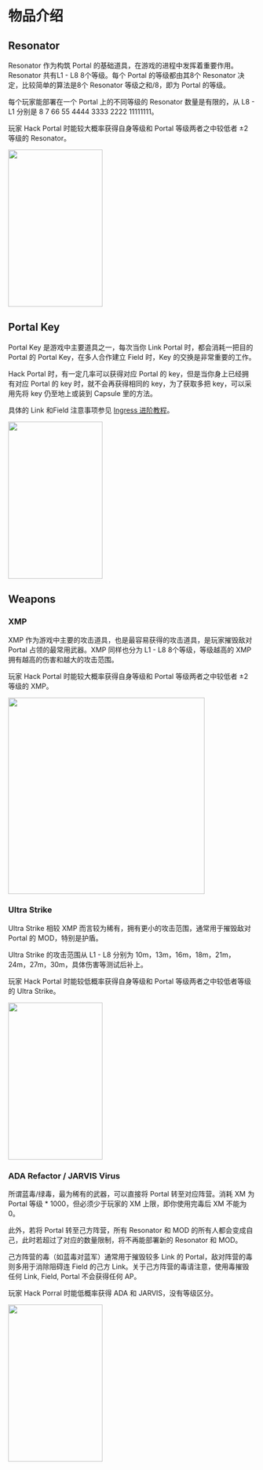 物品介绍
========
 

Resonator
---------

Resonator 作为构筑 Portal 的基础道具，在游戏的进程中发挥着重要作用。Resonator 共有L1 - L8 8个等级。每个 Portal 的等级都由其8个 Resonator 决定，比较简单的算法是8个 Resonator 等级之和/8，即为 Portal 的等级。 

每个玩家能部署在一个 Portal 上的不同等级的 Resonator 数量是有限的，从 L8 - L1 分别是 8 7 66 55 4444 3333 2222 11111111。  

玩家 Hack Portal 时能较大概率获得自身等级和 Portal 等级两者之中较低者 ±2 等级的 Resonator。 

<img src="http://ghostflying-static.qiniudn.com/ingress_items_Resonator.png" width="192" height="320" />

Portal Key
----------

Portal Key 是游戏中主要道具之一，每次当你 Link Portal 时，都会消耗一把目的 Portal 的 Portal Key，在多人合作建立 Field 时，Key 的交换是非常重要的工作。  

Hack Portal 时，有一定几率可以获得对应 Portal 的 key，但是当你身上已经拥有对应 Portal 的 key 时，就不会再获得相同的 key，为了获取多把 key，可以采用先将 key 仍至地上或装到 Capsule 里的方法。  

具体的 Link 和Field 注意事项参见 [Ingress 进阶教程][ingress_advanced_tutorial]。  

<img src="http://ghostflying-static.qiniudn.com/ingress_items_PortalKey.png" width="192" height="320" />

Weapons
-------

### XMP

XMP 作为游戏中主要的攻击道具，也是最容易获得的攻击道具，是玩家摧毁敌对 Portal 占领的最常用武器。XMP 同样也分为 L1 - L8 8个等级，等级越高的 XMP 拥有越高的伤害和越大的攻击范围。  

玩家 Hack Portal 时能较大概率获得自身等级和 Portal 等级两者之中较低者 ±2 等级的 XMP。

<img src="http://ghostflying-static.qiniudn.com/ingress_items_xmp_summary.jpg" width="400" height="400" />

### Ultra Strike

Ultra Strike 相较 XMP 而言较为稀有，拥有更小的攻击范围，通常用于摧毁敌对 Portal 的 MOD，特别是护盾。  

Ultra Strike 的攻击范围从 L1 - L8 分别为 10m，13m，16m，18m，21m，24m，27m，30m，具体伤害等测试后补上。  

玩家 Hack Portal 时能较低概率获得自身等级和 Portal 等级两者之中较低者等级的 Ultra Strike。

<img src="http://ghostflying-static.qiniudn.com/ingress_items_US.png" width="192" height="320" />  

### ADA Refactor / JARVIS Virus

所谓蓝毒/绿毒，最为稀有的武器，可以直接将 Portal 转至对应阵营。消耗 XM 为Portal 等级 * 1000，但必须少于玩家的 XM 上限，即你使用完毒后 XM 不能为0。  

此外，若将 Portal 转至己方阵营，所有 Resonator 和 MOD 的所有人都会变成自己，此时若超过了对应的数量限制，将不再能部署新的 Resonator 和 MOD。  

己方阵营的毒（如蓝毒对蓝军）通常用于摧毁较多 Link 的 Portal，敌对阵营的毒则多用于消除阻碍连 Field 的己方 Link。关于己方阵营的毒请注意，使用毒摧毁任何 Link, Field, Portal 不会获得任何 AP。  

玩家 Hack Porral 时能低概率获得 ADA 和 JARVIS，没有等级区分。  

<img src="http://ghostflying-static.qiniudn.com/ingress_items_JARVAS.png" width="192" height="320" />

[ingress_advanced_tutorial]: https://github.com/GhostFlying/ingress-tutorials

